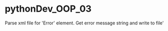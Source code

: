 pythonDev_OOP_03
================

Parse xml file for 'Error' element. Get error message string and write to file'
